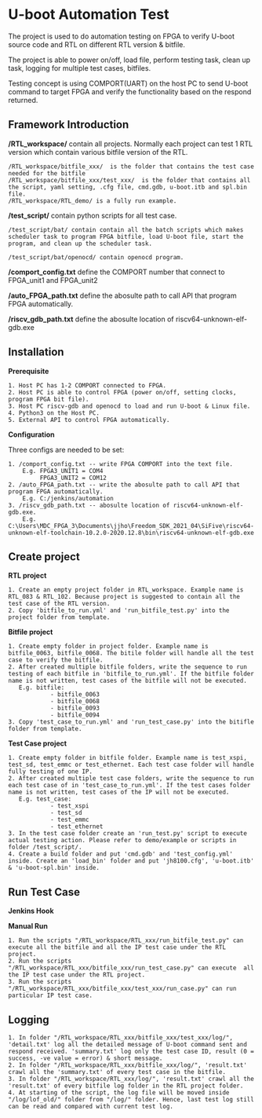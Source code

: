 
# U-boot Automation Test

The project is used to do automation testing on FPGA to verify U-boot source code and RTL on different RTL version & bitfile.

The project is able to power on/off, load file, perform testing task, clean up task, logging for multiple test cases, bitfiles.

Testing concept is using COMPORT(UART) on the host PC to send U-boot command to target FPGA and verify the functionality based on the respond returned.
## Framework Introduction

**/RTL_workspace/**  contain all projects. Normally each project can test 1 RTL version which contain various bitfile version of the RTL.

    /RTL_workspace/bitfile_xxx/  is the folder that contains the test case needed for the bitfile
    /RTL_workspace/bitfile_xxx/test_xxx/  is the folder that contains all the script, yaml setting, .cfg file, cmd.gdb, u-boot.itb and spl.bin file.  
    /RTL_workspace/RTL_demo/ is a fully run example.

**/test_script/**    contain python scripts for all test case.

    /test_script/bat/ contain contain all the batch scripts which makes scheduler task to program FPGA bitfile, load U-boot file, start the program, and clean up the scheduler task.

    /test_script/bat/openocd/ contain openocd program.

**/comport_config.txt** define the COMPORT number that connect to FPGA_unit1 and FPGA_unit2

**/auto_FPGA_path.txt** define the abosulte path to call API that program FPGA automatically.

**/riscv_gdb_path.txt** define the abosulte location of riscv64-unknown-elf-gdb.exe
## Installation

**Prerequisite**

    1. Host PC has 1-2 COMPORT connected to FPGA. 
    2. Host PC is able to control FPGA (power on/off, setting clocks, program FPGA bit file).
    3. Host PC riscv-gdb and openocd to load and run U-boot & Linux file.
    4. Python3 on the Host PC.
    5. External API to control FPGA automatically.

**Configuration**

Three configs are needed to be set:
    
    1. /comport_config.txt -- write FPGA COMPORT into the text file. 
        E.g. FPGA3_UNIT1 = COM4
             FPGA3_UNIT2 = COM12
    2. /auto_FPGA_path.txt -- write the abosulte path to call API that program FPGA automatically.
        E.g. C:/jenkins/automation
    3. /riscv_gdb_path.txt -- abosulte location of riscv64-unknown-elf-gdb.exe.
        E.g. C:\Users\MDC_FPGA_3\Documents\jjho\Freedom_SDK_2021_04\SiFive\riscv64-unknown-elf-toolchain-10.2.0-2020.12.8\bin\riscv64-unknown-elf-gdb.exe
## Create project

**RTL project**

    1. Create an empty project folder in RTL_workspace. Example name is RTL_083 & RTL_102. Because project is suggested to contain all the test case of the RTL version.
    2. Copy 'bitfile_to_run.yml' and 'run_bitfile_test.py' into the project folder from template. 

**Bitfile project**

    1. Create empty folder in project folder. Example name is bitfile_0063, bitfile_0068. The bitile folder will handle all the test case to verify the bitfile.
    2. After created multiple bitfile folders, write the sequence to run testing of each bitfile in 'bitfile_to_run.yml'. If the bitfile folder name is not written, test cases of the bitfile will not be executed.
       E.g. bitfile:
                - bitfile_0063
                - bitfile_0068
                - bitfile_0093
                - bitfile_0094
    3. Copy 'test_case_to_run.yml' and 'run_test_case.py' into the bitifle folder from template.  

**Test Case project**

    1. Create empty folder in bitfile folder. Example name is test_xspi, test_sd, test_emmc or test_ethernet. Each test case folder will handle fully testing of one IP. 
    2. After created multiple test case folders, write the sequence to run each test case of in 'test_case_to_run.yml'. If the test cases folder name is not written, test cases of the IP will not be executed.
       E.g. test_case:
                - test_xspi
                - test_sd
                - test_emmc
                - test_ethernet
    3. In the test case folder create an 'run_test.py' script to execute actual testing action. Please refer to demo/example or scripts in folder /test_script/. 
    4. Create a build folder and put 'cmd.gdb' and 'test_config.yml' inside. Create an 'load_bin' folder and put 'jh8100.cfg', 'u-boot.itb' & 'u-boot-spl.bin' inside.
## Run Test Case

**Jenkins Hook**


**Manual Run**

    1. Run the scripts "/RTL_workspace/RTL_xxx/run_bitfile_test.py" can execute all the bitfile and all the IP test case under the RTL project.
    2. Run the scripts "/RTL_workspace/RTL_xxx/bitfile_xxx/run_test_case.py" can execute  all the IP test case under the RTL project.
    3. Run the scripts "/RTL_workspace/RTL_xxx/bitfile_xxx/test_xxx/run_case.py" can run particular IP test case.

## Logging

    1. In folder "/RTL_workspace/RTL_xxx/bitfile_xxx/test_xxx/log/", 'detail.txt' log all the detailed message of U-boot command sent and respond received. 'summary.txt' log only the test case ID, result (0 = success, -ve value = error) & short message.
    2. In folder "/RTL_workspace/RTL_xxx/bitfile_xxx/log/", 'result.txt' crawl all the 'summary.txt' of every test case in the bitfile.
    3. In folder "/RTL_workspace/RTL_xxx/log/", 'result.txt' crawl all the 'result.txt' of every bitfile log folder in the RTL project folder.
    4. At starting of the script, the log file will be moved inside "/log/lof_old/" folder from "/log/" folder. Hence, last test log still can be read and compared with current test log.